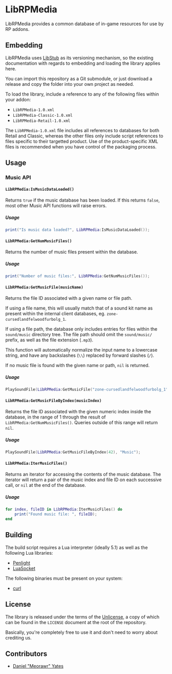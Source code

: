 # LibRPMedia

LibRPMedia provides a common database of in-game resources for use by RP addons.

## Embedding

LibRPMedia uses [LibStub](https://www.curseforge.com/wow/addons/libstub) as its versioning mechanism, so the existing documentation with regards to embedding and loading the library applies here.

You can import this repository as a Git submodule, or just download a release and copy the folder into your own project as needed.

To load the library, include a reference to any of the following files within your addon:

 * `LibRPMedia-1.0.xml`
 * `LibRPMedia-Classic-1.0.xml`
 * `LibRPMedia-Retail-1.0.xml`

The `LibRPMedia-1.0.xml` file includes all references to databases for both Retail and Classic, whereas the other files only include script references to files specific to their targetted product. Use of the product-specific XML files is recommended when you have control of the packaging process.

## Usage

### Music API

#### `LibRPMedia:IsMusicDataLoaded()`

Returns `true` if the music database has been loaded. If this returns `false`, most other Music API functions will raise errors.

##### Usage

```lua
print("Is music data loaded?", LibRPMedia:IsMusicDataLoaded());
```

#### `LibRPMedia:GetNumMusicFiles()`

Returns the number of music files present within the database.

##### Usage

```lua
print("Number of music files:", LibRPMedia:GetNumMusicFiles());
```

#### `LibRPMedia:GetMusicFile(musicName)`

Returns the file ID associated with a given name or file path.

If using a file name, this will usually match that of a sound kit name as present within the internal client databases, eg. `zone-cursedlandfelwoodfurbolg_1`.

If using a file path, the database only includes entries for files within the `sound/music` directory tree. The file path should omit the `sound/music/` prefix, as well as the file extension (`.mp3`).

This function will automatically normalize the input name to a lowercase string, and have any backslashes (`\\`) replaced by forward slashes (`/`).

If no music file is found with the given name or path, `nil` is returned.

##### Usage

```lua
PlaySoundFile(LibRPMedia:GetMusicFile("zone-cursedlandfelwoodfurbolg_1"), "Music");
```

#### `LibRPMedia:GetMusicFileByIndex(musicIndex)`

Returns the file ID associated with the given numeric index inside the database, in the range of 1 through the result of `LibRPMedia:GetNumMusicFiles()`. Queries outside of this range will return `nil`.

##### Usage

```lua
PlaySoundFile(LibRPMedia:GetMusicFileByIndex(42), "Music");
```

#### `LibRPMedia:IterMusicFiles()`

Returns an iterator for accessing the contents of the music database. The iterator will return a pair of the music index and file ID on each successive call, or `nil` at the end of the database.

##### Usage

```lua
for index, fileID in LibRPMedia:IterMusicFiles() do
    print("Found music file: ", fileID);
end
```

## Building

The build script requires a Lua interpreter (ideally 5.1) as well as the following Lua libraries:

 * [Penlight](https://github.com/stevedonovan/Penlight)
 * [LuaSocket](http://w3.impa.br/~diego/software/luasocket/)

The following binaries must be present on your system:

 * [curl](https://curl.haxx.se/)

## License

The library is released under the terms of the [Unlicense](https://unlicense.org/), a copy of which can be found in the `LICENSE` document at the root of the repository.

Basically, you're completely free to use it and don't need to worry about crediting us.

## Contributors

* [Daniel "Meorawr" Yates](https://github.com/meorawr)
